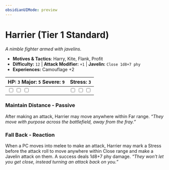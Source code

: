 ```yaml
---
obsidianUIMode: preview
---
```

# Harrier (Tier 1 Standard)

*A nimble fighter armed with javelins.*

- **Motives & Tactics**: Harry, Kite, Flank, Profit
- **Difficulty:** `12` | **Attack Modifier:** `+1` | **Javelin:** `Close 1d8+7 phy`
- **Experiences:** Camouflage +2

| HP: `3` Major: `5` Severe: `9` | Stress: `3` |
|--|--|
|  <input type="checkbox" unchecked id="bb4aad62"> <input type="checkbox" unchecked id="8c7dc82f"> <input type="checkbox" unchecked id="087e4903"> |  <input type="checkbox" unchecked id="7b3f6219"> <input type="checkbox" unchecked id="1a2f2406"> <input type="checkbox" unchecked id="7696f630"> |

### Maintain Distance - Passive

After making an attack, Harrier may move anywhere within Far range. *“They move with purpose across the battlefield, away from the fray.”*

### Fall Back - Reaction

When a PC moves into melee to make an attack, Harrier may mark a Stress before the attack roll to move anywhere within Close range and make a Javelin attack on them. A success deals 1d8+7 phy damage. *“They won’t let you get close, instead turning an attack back on you.”*



